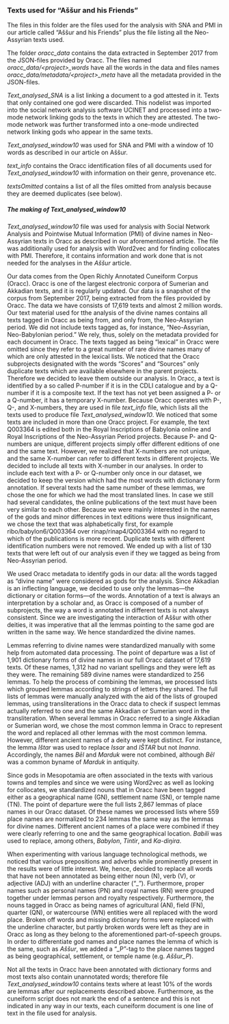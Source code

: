 ### Texts used for “Aššur and his Friends”

The files in this folder are the files used for the analysis with SNA and PMI in our article called “Aššur and his Friends” plus the file listing all the Neo-Assyrian texts used.

The folder *oracc_data* contains the data extracted in September 2017 from the JSON-files provided by Oracc. The files named *oracc_data/\<project\>_words* have all the words in the data and files names *oracc_data/metadata/\<project\>_meta* have all the metadata provided in the JSON-files.

*Text_analysed_SNA* is a list linking a document to a god attested in it. Texts that only contained one god were discarded. This nodelist was imported into the social network analysis software UCINET and processed into a two-mode network linking gods to the texts in which they are attested. The two-mode network was further transformed into a one-mode undirected network linking gods who appear in the same texts.

*Text_analysed_window10* was used for SNA and PMI with a window of 10 words as described in our article on Aššur.

*text_info* contains the Oracc identification files of all documents used for *Text_analysed_window10* with information on their genre, provenance etc.

*textsOmitted* contains a list of all the files omitted from analysis because they are deemed duplicates (see below).

##### The making of *Text_analysed_window10*
*Text_analysed_window10* file was used for analysis with Social Network Analysis and Pointwise Mutual Information (PMI) of divine names in Neo-Assyrian texts in Oracc as described in our aforementioned article. The file was additionally used for analysis with Word2vec and for finding collocates with PMI. Therefore, it contains information and work done that is not needed for the analyses in the *Aššur* article.

Our data comes from the Open Richly Annotated Cuneiform Corpus (Oracc). Oracc is one of the largest electronic corpora of Sumerian and Akkadian texts, and it is regularly updated. Our data is a snapshot of the corpus from September 2017, being extracted from the files provided by Oracc. The data we have consists of 17,619  texts and almost 2 million words. Our text material used for tthe analysis of the divine names contains all texts tagged in Oracc as being from, and only from, the Neo-Assyrian period. We did not include texts tagged as, for instance, “Neo-Assyrian, Neo-Babylonian period.” We rely, thus, solely on the metadata provided for each document in Oracc. The texts tagged as being “lexical” in Oracc were omitted since they refer to a great number of rare divine names many of which are only attested in the lexical lists.
We noticed that the Oracc subprojects designated with the words “Scores” and “Sources” only duplicate texts which are available elsewhere in the parent projects. Therefore we decided to leave them outside our analysis.
In Oracc, a text is identified by a so called P-number if it is in the CDLI catalogue and by a Q-number if it is a composite text. If the text has not yet been assigned a P- or a Q-number, it has a temporary X-number. Because Oracc operates with P-, Q-, and X-numbers, they are used in file *text_info* file, which lists all the texts used to produce file *Text_analysed_window10*. 
We noticed that some texts are included in more than one Oracc project. For example, the text Q003364 is edited both in the Royal Inscriptions of Babylonia online and Royal Inscriptions of the Neo-Assyrian Period projects. Because P- and Q-numbers are unique, different projects simply offer different editions of one and the same text. However, we realized that X-numbers are not unique, and the same X-number can refer to different texts in different projects. We decided to include all texts with X-number in our analyses.
In order to include each text with a P- or Q-number only once in our dataset, we decided to keep the version which had the most words with dictionary form annotation. If several texts had the same number of these lemmas, we chose the one for which we had the most translated lines. In case we still had several candidates, the online publications of the text must have been very similar to each other. Because we were mainly interested in the names of the gods and minor differences in text editions were thus insignificant, we chose the text that was alphabetically first, for example ribo/babylon6/Q003364 over rinap/rinap4/Q003364 with no regard to which of the publications is more recent. Duplicate texts with different identification numbers were not removed. We ended up with a list of 130 texts that were left out of our analysis even if they we tagged as being from Neo-Assyrian period.

We used Oracc metadata to identify gods in our data: all the words tagged as “divine name” were considered as gods for the analysis. Since Akkadian is an inflecting language, we decided to use only the lemmas—the dictionary or citation forms—of the words. Annotation of a text is always an interpretation by a scholar and, as Oracc is composed of a number of subprojects, the way a word is annotated in different texts is not always consistent. Since we are investigating the interaction of Aššur with other deities, it was imperative that all the lemmas pointing to the same god are written in the same way. We hence standardized the divine names.

Lemmas referring to divine names were standardized manually with some help from automated data processing. The point of departure was a list of 1,901 dictionary forms of divine names in our full Oracc dataset of 17,619 texts. Of these names, 1,312 had no variant spellings and they were left as they were. The remaining 589 divine names were standardized to 256 lemmas. To help the process of combining the lemmas, we processed lists which grouped lemmas according to strings of letters they shared. The full lists of lemmas were manually analyzed with the aid of the lists of grouped lemmas, using transliterations in the Oracc data to check if suspect lemmas actually referred to one and the same Akkadian or Sumerian word in the transliteration. When several lemmas in Oracc referred to a single Akkadian or Sumerian word, we chose the most common lemma in Oracc to represent the word and replaced all other lemmas with the most common lemma. However, different ancient names of a deity were kept distinct. For instance, the lemma *Ištar* was used to replace *Issar* and *IŠTAR* but not *Inanna*. Accordingly, the names *Bēl* and *Marduk* were not combined, although *Bēl* was a common byname of *Marduk* in antiquity.

Since gods in Mesopotamia are often associated in the texts with various towns and temples and since we were using Word2vec as well as looking for collocates, we  standardized nouns that in Oracc have been tagged either as a geographical name (GN), settlement name (SN), or temple name (TN). The point of departure were the full lists 2,867 lemmas of place names in our Oracc dataset. Of these names we processed lists where  559 place names are normalized to 234 lemmas the same way as the lemmas for divine names. Different ancient names of a place were combined if they were clearly referring to one and the same geographical location. *Babili* was used to replace, among others, *Babylon*, *Tintir*, and *Ka-diŋira*.

When experimenting with various language technological methods, we noticed that various prepositions and adverbs while prominently present in the results were of little interest. We, hence, decided to replace all words that have not been annotated as being either noun (N), verb (V), or adjective (ADJ) with an underline character (“_”). Furthermore, proper names such as personal names (PN) and royal names (RN) were grouped together under lemmas person and royalty respectively. Furthermore, the nouns tagged in Oracc as being names of agricultural (AN), field (FN), quarter (QN), or watercourse (WN) entities were all replaced with the word place. Broken off words and missing dictionary forms were replaced with the underline character, but partly broken words were left as they are in Oracc as long as they belong to the aforementioned part-of-speech groups. In order to differentiate god names and place names the lemma of which is the same, such as *Aššur*, we added a “_P”-tag to the place names tagged as being geographical, settlement, or temple name (e.g. *Aššur_P*).

Not all the texts in Oracc have been annotated with dictionary forms and most texts also contain unannotated words; therefore file *Text_analysed_window10* contains texts where at least 10% of the words are lemmas after our replacements described above. Furthermore, as the cuneiform script does not mark the end of a sentence and this is not indicated in any way in our texts, each cuneiform document is one line of text in the file used for analysis.



